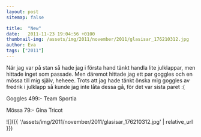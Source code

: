 ```yaml
---
layout: post
sitemap: false

title:  "New"
date:   2011-11-23 19:04:56 +0100
thumbnail-img: /assets/img/2011/november/2011/glasisar_176210312.jpg
author: Eva
tags: ["2011"]
---
```


När jag var på stan så hade jag i första hand tänkt handla lite julklappar, men hittade inget som passade. Men däremot hittade jag ett par goggles och en mössa till mig själv, heheee. Trots att jag hade tänkt önska mig goggles av fredrik i julklapp så kunde jag inte låta dessa gå, för det var sista paret :( 




Goggles 499:- Team Sportia




Mössa 79:- Gina Tricot

![]({{ '/assets/img/2011/november/2011/glasisar_176210312.jpg'  | relative_url }})

